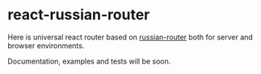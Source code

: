 # react-russian-router
Here is universal react router based on [russian-router](https://github.com/Enet/russian-router) both for server and browser environments.

Documentation, examples and tests will be soon.
